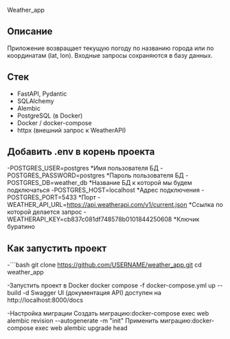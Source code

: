 Weather_app

## Описание
Приложение возвращает текущую погоду по названию города или по координатам (lat, lon). Входные запросы сохраняются в базу данных.

## Стек
- FastAPI, Pydantic
- SQLAlchemy
- Alembic
- PostgreSQL (в Docker)
- Docker / docker-compose
- httpx (внешний запрос к WeatherAPI)
  
## Добавить .env в корень проекта 
-POSTGRES_USER=postgres  *Имя пользователя БД
-POSTGRES_PASSWORD=postgres *Пароль пользователя БД
-POSTGRES_DB=weather_db *Название БД к которой мы будем подключаться
-POSTGRES_HOST=localhost *Адрес подключения
-POSTGRES_PORT=5433 *Порт
-WEATHER_API_URL=https://api.weatherapi.com/v1/current.json *Ссылка по которой делается запрос
-WEATHERAPI_KEY=cb837c081df748578b0101844250608 *Ключик буратино


## Как запустить проект
-```bash
git clone https://github.com/USERNAME/weather_app.git
cd weather_app

-Запустить проект в Docker
 docker compose -f docker-compose.yml up --build -d
 Swagger UI (документация API) доступен на http://localhost:8000/docs

-Настройка миграции
 Создать миграцию:docker-compose exec web alembic revision --autogenerate -m "init"
 Применить миграцию:docker-compose exec web alembic upgrade head
